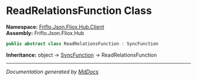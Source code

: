 ﻿<!--  
  <auto-generated>   
    The contents of this file were generated by a tool.  
    Changes to this file may be list if the file is regenerated  
  </auto-generated>   
-->

# ReadRelationsFunction Class

**Namespace:** [Friflo.Json.Fliox.Hub.Client](../index.md)  
**Assembly:** Friflo.Json.Fliox.Hub

```csharp
public abstract class ReadRelationsFunction : SyncFunction
```

**Inheritance:** object → [SyncFunction](../SyncFunction/index.md) → ReadRelationsFunction

___

*Documentation generated by [MdDocs](https://github.com/ap0llo/mddocs)*
